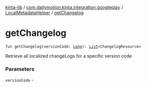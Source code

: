 [kinta-lib](../../index.md) / [com.dailymotion.kinta.integration.googleplay](../index.md) / [LocalMetadataHelper](index.md) / [getChangelog](./get-changelog.md)

# getChangelog

`fun getChangelog(versionCode: `[`Long`](https://kotlinlang.org/api/latest/jvm/stdlib/kotlin/-long/index.html)`): `[`List`](https://kotlinlang.org/api/latest/jvm/stdlib/kotlin.collections/-list/index.html)`<ChangelogResource>`

Retrieve all localized changeLogs for a specific version code

### Parameters

`versionCode` - 